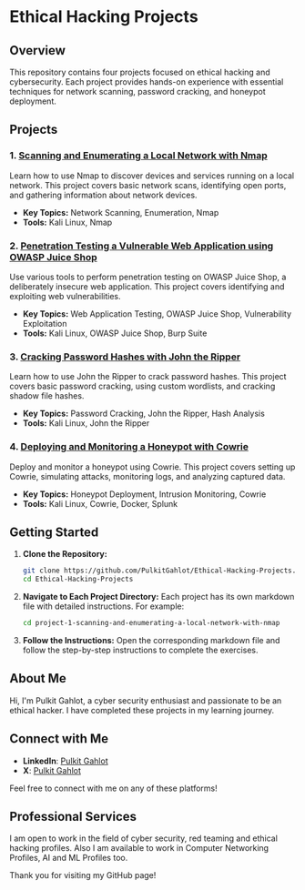 # Ethical Hacking Projects

## Overview

This repository contains four projects focused on ethical hacking and cybersecurity. Each project provides hands-on experience with essential techniques for network scanning, password cracking, and honeypot deployment.

## Projects

### 1. [Scanning and Enumerating a Local Network with Nmap](https://github.com/PulkitGahlot/Ethical-Hacking-Projects/blob/main/Project-1-Scanning-and-Enumerating-a-Local-Network-with-Nmap.md)
Learn how to use Nmap to discover devices and services running on a local network. This project covers basic network scans, identifying open ports, and gathering information about network devices.

- **Key Topics:** Network Scanning, Enumeration, Nmap
- **Tools:** Kali Linux, Nmap

### 2. [Penetration Testing a Vulnerable Web Application using OWASP Juice Shop](https://github.com/PulkitGahlot/Ethical-Hacking-Projects/blob/main/Project-2-Penetration-Testing-a-Vulnerable-Web-Application.md)
Use various tools to perform penetration testing on OWASP Juice Shop, a deliberately insecure web application. This project covers identifying and exploiting web vulnerabilities.

- **Key Topics:** Web Application Testing, OWASP Juice Shop, Vulnerability Exploitation
- **Tools:** Kali Linux, OWASP Juice Shop, Burp Suite

### 3. [Cracking Password Hashes with John the Ripper](https://github.com/PulkitGahlot/Ethical-Hacking-Projects/blob/main/Project-3-Cracking-Password-Hashes-with-John-the-Ripper-on-Kali-Linux.md)
Learn how to use John the Ripper to crack password hashes. This project covers basic password cracking, using custom wordlists, and cracking shadow file hashes.

- **Key Topics:** Password Cracking, John the Ripper, Hash Analysis
- **Tools:** Kali Linux, John the Ripper

### 4. [Deploying and Monitoring a Honeypot with Cowrie](https://github.com/PulkitGahlot/Ethical-Hacking-Projects/blob/main/Project-4-Deploying-and-Monitoring-a-Honeypot-with-Cowrie-on-Kali-Linux.md)
Deploy and monitor a honeypot using Cowrie. This project covers setting up Cowrie, simulating attacks, monitoring logs, and analyzing captured data.

- **Key Topics:** Honeypot Deployment, Intrusion Monitoring, Cowrie
- **Tools:** Kali Linux, Cowrie, Docker, Splunk

## Getting Started

1. **Clone the Repository:**
    ```bash
    git clone https://github.com/PulkitGahlot/Ethical-Hacking-Projects.git
    cd Ethical-Hacking-Projects
    ```

2. **Navigate to Each Project Directory:**
    Each project has its own markdown file with detailed instructions. For example:
    ```bash
    cd project-1-scanning-and-enumerating-a-local-network-with-nmap
    ```

3. **Follow the Instructions:**
    Open the corresponding markdown file and follow the step-by-step instructions to complete the exercises.

## About Me

Hi, I'm Pulkit Gahlot, a cyber security enthusiast and passionate to be an ethical hacker. I have completed these projects in my learning journey.

## Connect with Me

- **LinkedIn**: [Pulkit Gahlot](https://www.linkedin.com/in/pulkit-gahlot)
- **X**: [Pulkit Gahlot](https://x.com/Pulkit_Gahlot_)

Feel free to connect with me on any of these platforms!

## Professional Services

I am open to work in the field of cyber security, red teaming and ethical hacking profiles. Also I am available to work in Computer Networking Profiles, AI and ML Profiles too.

Thank you for visiting my GitHub page!
